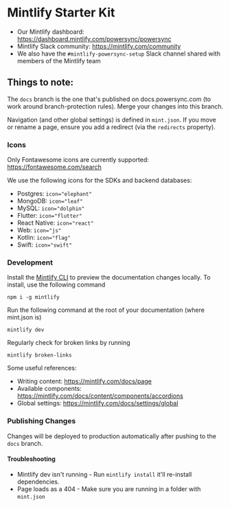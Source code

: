 # Mintlify Starter Kit

- Our Mintlify dashboard: https://dashboard.mintlify.com/powersync/powersync
- Mintlify Slack community: https://mintlify.com/community 
- We also have the `#mintlify-powersync-setup` Slack channel shared with members of the Mintlify team

## Things to note:

The `docs` branch is the one that's published on docs.powersync.com (to work around branch-protection rules). Merge your changes into this branch.

Navigation (and other global settings) is defined in `mint.json`. If you move or rename a page, ensure you add a redirect (via the `redirects` property).

### Icons

Only Fontawesome icons are currently supported: https://fontawesome.com/search

We use the following icons for the SDKs and backend databases:
- Postgres: `icon="elephant"`
- MongoDB: `icon="leaf"`
- MySQL: `icon="dolphin"`
- Flutter: `icon="flutter"`
- React Native: `icon="react"`
- Web: `icon="js"`
- Kotlin: `icon="flag"`
- Swift: `icon="swift"`

### Development

Install the [Mintlify CLI](https://www.npmjs.com/package/mintlify) to preview the documentation changes locally. To install, use the following command

```
npm i -g mintlify
```

Run the following command at the root of your documentation (where mint.json is)

```
mintlify dev
```

Regularly check for broken links by running

```
mintlify broken-links
```

Some useful references:
- Writing content: https://mintlify.com/docs/page
- Available components: https://mintlify.com/docs/content/components/accordions
- Global settings: https://mintlify.com/docs/settings/global

### Publishing Changes

Changes will be deployed to production automatically after pushing to the `docs` branch. 

#### Troubleshooting

- Mintlify dev isn't running - Run `mintlify install` it'll re-install dependencies.
- Page loads as a 404 - Make sure you are running in a folder with `mint.json`
